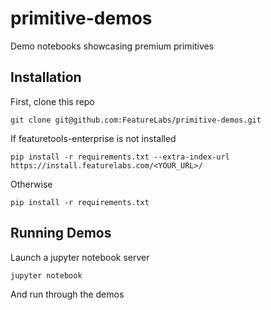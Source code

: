 # primitive-demos
Demo notebooks showcasing premium primitives


## Installation

First, clone this repo

```
git clone git@github.com:FeatureLabs/primitive-demos.git
```

If featuretools-enterprise is not installed

```
pip install -r requirements.txt --extra-index-url https://install.featurelabs.com/<YOUR_URL>/
```

Otherwise

```
pip install -r requirements.txt
```

## Running Demos

Launch a jupyter notebook server

```
jupyter notebook
```

And run through the demos
